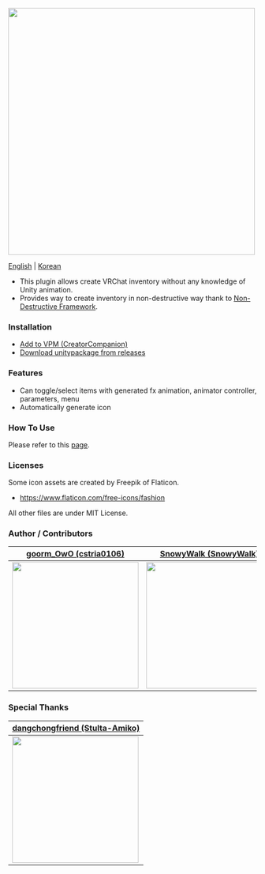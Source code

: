 <a href="https://inventory.goorm.me"><img src="https://github.com/cstria0106/OneClickInventory/assets/11474150/927d3500-e3e9-4566-94e1-c1b743adc2dc" style="width: 500px;"></a>

[English](https://github.com/cstria0106/OneClickInventory/blob/main/README.md) | [Korean](https://github.com/cstria0106/OneClickInventory/blob/main/README.ko.md)

- This plugin allows create VRChat inventory without any knowledge of Unity animation.
- Provides way to create inventory in non-destructive way thank to [Non-Destructive Framework](https://github.com/bdunderscore/ndmf).

### Installation

- [Add to VPM (CreatorCompanion)](https://cstria0106.github.io/vpm-repos/)
- [Download unitypackage from releases](https://github.com/cstria0106/OneClickInventory/releases)

### Features

- Can toggle/select items with generated fx animation, animator controller, parameters, menu
- Automatically generate icon

### How To Use

Please refer to this [page](https://github.com/cstria0106/OneClickInventory/blob/main/docs/how-to-use.md).

### Licenses

Some icon assets are created by Freepik of Flaticon.

- https://www.flaticon.com/free-icons/fashion

All other files are under MIT License.

### Author / Contributors

| [goorm_OwO (cstria0106)](https://github.com/cstria0106)                                                                              | [SnowyWalk (SnowyWalk)](https://github.com/SnowyWalk)                                                                                |
| ------------------------------------------------------------------------------------------------------------------------------------ | ------------------------------------------------------------------------------------------------------------------------------------ |
| <img width="256px" src="https://github.com/cstria0106/OneClickInventory/assets/11474150/a7913ee7-17ec-4dce-adf0-fed6ef04d0aa"></img> | <img width="256px" src="https://github.com/cstria0106/OneClickInventory/assets/11474150/3611be85-cfde-404a-ab67-5a4a53ff26be"></img> |

### Special Thanks

| [dangchongfriend (Stulta-Amiko)](https://github.com/Stulta-Amiko)                                                                    |
| ------------------------------------------------------------------------------------------------------------------------------------ |
| <img width="256px" src="https://github.com/cstria0106/OneClickInventory/assets/11474150/d26e1d65-a45e-444c-b202-f0aaafa5dab4"></img> |
